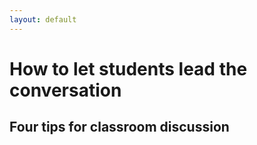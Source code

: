 ```yaml
---
layout: default
---
```


How to let students lead the conversation
=========================================
## Four tips for classroom discussion

